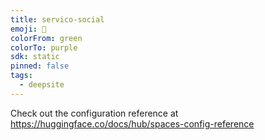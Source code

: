 ```yaml
---
title: servico-social
emoji: 🐳
colorFrom: green
colorTo: purple
sdk: static
pinned: false
tags:
  - deepsite
---
```


Check out the configuration reference at https://huggingface.co/docs/hub/spaces-config-reference
